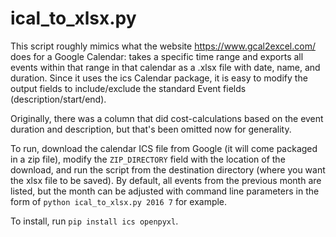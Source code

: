 # ical_to_xlsx.py
This script roughly mimics what the website https://www.gcal2excel.com/ does for a Google Calendar: takes a specific time range and exports all events within that range in that calendar as a .xlsx file with date, name, and duration. Since it uses the ics Calendar package, it is easy to modify the output fields to include/exclude the standard Event fields (description/start/end).

Originally, there was a column that did cost-calculations based on the event duration and description, but that's been omitted now for generality.

To run, download the calendar ICS file from Google (it will come packaged in a zip file), modify the `ZIP_DIRECTORY` field with the location of the download, and run the script from the destination directory (where you want the xlsx file to be saved). By default, all events from the previous month are listed, but the month can be adjusted with command line parameters in the form of `python ical_to_xlsx.py 2016 7` for example.

To install, run `pip install ics openpyxl`.
